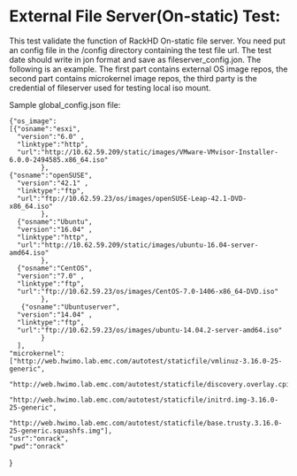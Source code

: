 # External File Server(On-static) Test:

This test validate the function of RackHD On-static file server. You need put an config file in the /config directory containing the test file url. The test date should write in jon format and save as fileserver_config.jon. The following is an example.
The first part contains external OS image repos, the second part contains microkernel image repos, the third party is the credential of fileserver used for testing local iso mount.

Sample global_config.json file:

    {"os_image":
    [{"osname":"esxi",
      "version":"6.0" ,
      "linktype":"http",
      "url":"http://10.62.59.209/static/images/VMware-VMvisor-Installer-6.0.0-2494585.x86_64.iso"
            },
    {"osname":"openSUSE",
      "version":"42.1" ,
      "linktype":"ftp",
      "url":"ftp://10.62.59.23/os/images/openSUSE-Leap-42.1-DVD-x86_64.iso"
            },
      {"osname":"Ubuntu",
      "version":"16.04" ,
      "linktype":"http",
      "url":"http://10.62.59.209/static/images/ubuntu-16.04-server-amd64.iso"
            },
      {"osname":"CentOS",
      "version":"7.0" ,
      "linktype":"ftp",
      "url":"ftp://10.62.59.23/os/images/CentOS-7.0-1406-x86_64-DVD.iso"
            },
       {"osname":"Ubuntuserver",
      "version":"14.04" ,
      "linktype":"ftp",
      "url":"ftp://10.62.59.23/os/images/ubuntu-14.04.2-server-amd64.iso"
            }
      ],
    "microkernel":["http://web.hwimo.lab.emc.com/autotest/staticfile/vmlinuz-3.16.0-25-generic",
                   "http://web.hwimo.lab.emc.com/autotest/staticfile/discovery.overlay.cpio.gz",
                   "http://web.hwimo.lab.emc.com/autotest/staticfile/initrd.img-3.16.0-25-generic",
                   "http://web.hwimo.lab.emc.com/autotest/staticfile/base.trusty.3.16.0-25-generic.squashfs.img"],
    "usr":"onrack",
    "pwd":"onrack"

}

